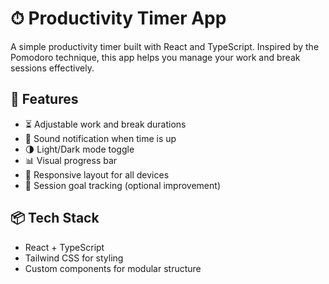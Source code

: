 # ⏱ Productivity Timer App

A simple productivity timer built with React and TypeScript. Inspired by the Pomodoro technique, this app helps you manage your work and break sessions effectively.

## 🚀 Features

- ⏳ Adjustable work and break durations  
- 🎵 Sound notification when time is up  
- 🌗 Light/Dark mode toggle  
- 📊 Visual progress bar  
- 📱 Responsive layout for all devices  
- 🎯 Session goal tracking (optional improvement)

## 📦 Tech Stack

- React + TypeScript  
- Tailwind CSS for styling  
- Custom components for modular structure
